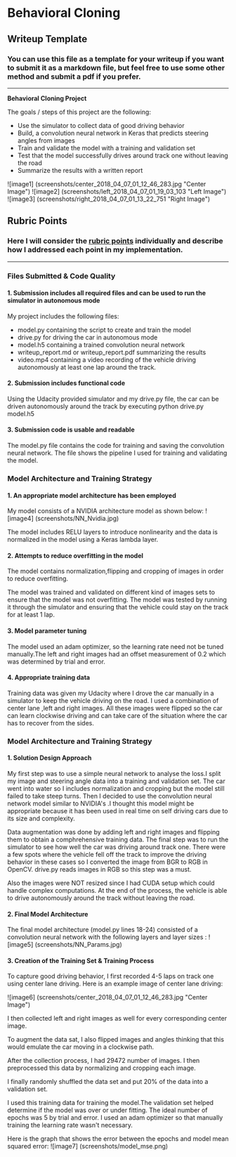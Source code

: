 # **Behavioral Cloning** 

## Writeup Template

### You can use this file as a template for your writeup if you want to submit it as a markdown file, but feel free to use some other method and submit a pdf if you prefer.

---

**Behavioral Cloning Project**

The goals / steps of this project are the following:
* Use the simulator to collect data of good driving behavior
* Build, a convolution neural network in Keras that predicts steering angles from images
* Train and validate the model with a training and validation set
* Test that the model successfully drives around track one without leaving the road
* Summarize the results with a written report


[//]: # (Image References)

![image1] (screenshots/center_2018_04_07_01_12_46_283.jpg "Center Image")
![image2] (screenshots/left_2018_04_07_01_19_03_103 "Left Image")
![image3] (screenshots/right_2018_04_07_01_13_22_751 "Right Image")


## Rubric Points
### Here I will consider the [rubric points](https://review.udacity.com/#!/rubrics/432/view) individually and describe how I addressed each point in my implementation.  

---
### Files Submitted & Code Quality

#### 1. Submission includes all required files and can be used to run the simulator in autonomous mode

My project includes the following files:
* model.py containing the script to create and train the model
* drive.py for driving the car in autonomous mode
* model.h5 containing a trained convolution neural network 
* writeup_report.md or writeup_report.pdf summarizing the results
* video.mp4 containing a video recording of the vehicle driving autonomously at least one lap around the track.

#### 2. Submission includes functional code
Using the Udacity provided simulator and my drive.py file, the car can be driven autonomously around the track by executing 
python drive.py model.h5


#### 3. Submission code is usable and readable

The model.py file contains the code for training and saving the convolution neural network. The file shows the pipeline I used for training and validating the model.

### Model Architecture and Training Strategy

#### 1. An appropriate model architecture has been employed

My model consists of a NVIDIA architecture model as shown below:
![image4] (screenshots/NN_Nvidia.jpg)

The model includes RELU layers to introduce nonlinearity and the data is normalized in the model using a Keras lambda layer.

#### 2. Attempts to reduce overfitting in the model

The model contains normalization,flipping and cropping of images in order to reduce overfitting.

The model was trained and validated on different kind of images sets to ensure that the model was not overfitting. The model was tested by running it through the simulator and ensuring that the vehicle could stay on the track for at least 1 lap.

#### 3. Model parameter tuning

The model used an adam optimizer, so the learning rate need not be tuned manually.The left and right images had an offset measurement of 0.2 which was determined by trial and error.

#### 4. Appropriate training data

Training data was given my Udacity where I drove the car manually in a simulator to keep the vehicle driving on the road. I used a combination of center lane ,left and right images. All these images were flipped so the car can learn clockwise driving and can take care of the situation where the car has to recover from the sides.


### Model Architecture and Training Strategy

#### 1. Solution Design Approach

My first step was to use a simple neural network to analyse the loss.I split my image and steering angle data into a training and validation set. The car went into water so I includes normalization and cropping but the model still failed to take steep turns.  Then I decided to use the convolution neural network model similar to NVIDIA's .I thought this model might be appropriate because it has been used in real time on self driving cars due to its size and complexity.

Data augmentation was done by adding left and right images and flipping them to obtain a comphrehensive training data.
The final step was to run the simulator to see how well the car was driving around track one. There were a few spots where the vehicle fell off the track to improve the driving behavior in these cases so I converted the image from BGR to RGB in OpenCV. drive.py reads images in RGB so this step was a must.

Also the images were NOT resized since I had CUDA setup which could handle complex computations.
At the end of the process, the vehicle is able to drive autonomously around the track without leaving the road.

#### 2. Final Model Architecture

The final model architecture (model.py lines 18-24) consisted of a convolution neural network with the following layers and layer sizes :
![image5] (screenshots/NN_Params.jpg)

#### 3. Creation of the Training Set & Training Process

To capture good driving behavior, I first recorded 4-5 laps on track one using center lane driving. Here is an example image of center lane driving:

![image6] (screenshots/center_2018_04_07_01_12_46_283.jpg "Center Image")


I then collected left and right images as well for every corresponding center image.

To augment the data sat, I also flipped images and angles thinking that this would emulate the car moving in a clockwise path.


After the collection process, I had 29472 number of images. I then preprocessed this data by normalizing and cropping each image.

I finally randomly shuffled the data set and put 20% of the data into a validation set. 

I used this training data for training the model.The validation set helped determine if the model was over or under fitting. The ideal number of epochs was 5 by trial and error. I used an adam optimizer so that manually training the learning rate wasn't necessary.

Here is the graph that shows the error between the epochs and model mean squared error:
![image7] (screenshots/model_mse.png)

